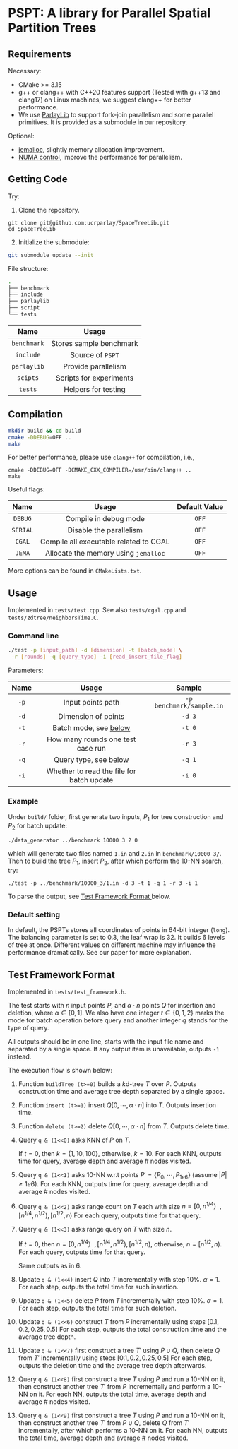 # PSPT: A library for Parallel Spatial Partition Trees

## Requirements

Necessary:

- CMake >= 3.15
- g++ or clang++ with C++20 features support (Tested with g++13 and clang17) on Linux machines, we suggest clang++ for better performance.
- We use [ParlayLib](https://github.com/cmuparlay/parlaylib) to support fork-join parallelism and some parallel primitives. It is provided as a submodule in our repository.

Optional:

- [jemalloc](https://github.com/jemalloc/jemalloc), slightly memory allocation improvement.
- [NUMA control](https://manpages.ubuntu.com/manpages/trusty/man8/numactl.8.html), improve the performance for parallelism.

## Getting Code

Try:

1. Clone the repository.

```{bash}
git clone git@github.com:ucrparlay/SpaceTreeLib.git
cd SpaceTreeLib
```

2. Initialize the submodule:

```bash
git submodule update --init
```

File structure:

```bash
.
├── benchmark
├── include
├── parlaylib
├── script
└── tests
```

|    Name     |          Usage          |
| :---------: | :---------------------: |
| `benchmark` | Stores sample benchmark |
|  `include`  |  Source of `PSPT`   |
| `parlaylib` |   Provide parallelism   |
|  `scipts`   | Scripts for experiments |
|   `tests`   |   Helpers for testing   |

## Compilation

```bash
mkdir build && cd build
cmake -DDEBUG=OFF ..
make
```

For better performance, please use `clang++` for compilation, i.e.,

```{bash}
cmake -DDEBUG=OFF -DCMAKE_CXX_COMPILER=/usr/bin/clang++ ..
make
```

Useful flags:

|   Name   |                 Usage                  | Default Value |
| :------: | :------------------------------------: | :-----------: |
| `DEBUG`  |         Compile in debug mode          |     `OFF`     |
| `SERIAL` |        Disable the parallelism         |     `OFF`     |
|  `CGAL`  | Compile all executable related to CGAL |     `OFF`     |
|  `JEMA`  |  Allocate the memory using `jemalloc`  |     `OFF`     |

More options can be found in `CMakeLists.txt`.

## Usage

Implemented in `tests/test.cpp`. See also `tests/cgal.cpp` and `tests/zdtree/neighborsTime.C`.

### Command line

```bash
./test -p [input_path] -d [dimension] -t [batch_mode] \
 -r [rounds] -q [query_type] -i [read_insert_file_flag]
```

Parameters:

| Name |                       Usage                       |          Sample          |
| :--: | :-----------------------------------------------: | :----------------------: |
| `-p` |                 Input points path                 | `-p benchmark/sample.in` |
| `-d` |                Dimension of points                |          `-d 3`          |
| `-t` |  Batch mode, see [below](#test-framework-format)  |          `-t 0`          |
| `-r` |         How many rounds one test case run         |          `-r 3`          |
| `-q` | Query type, see [ below ](#test-framework-format) |          `-q 1`          |
| `-i` |     Whether to read the file for batch update     |          `-i 0`          |

### Example

Under `build/` folder, first generate two inputs, $P_1$ for tree construction and $P_2$ for batch update:

```{bash}
./data_generator ../benchmark 10000 3 2 0
```

which will generate two files named `1.in` and `2.in` in `benchmark/10000_3/`. Then to build the tree $P_1$, insert $P_2$, after which perform the $10$-NN search, try:

```{bash}
./test -p ../benchmark/10000_3/1.in -d 3 -t 1 -q 1 -r 3 -i 1
```

To parse the output, see [ Test Framework Format ](#test-framework-format) below.

### Default setting

In default, the PSPTs stores all coordinates of points in 64-bit integer (`long`). The balancing parameter is set to $0.3$, the leaf wrap is $32$. It builds $6$ levels of tree at once. Different values on different machine may influence the performance dramatically. See our paper for more explanation.

## Test Framework Format

Implemented in `tests/test_framework.h`.

The test starts with $n$ input points $P$, and $\alpha\cdot n$ points $Q$ for insertion and deletion, where $\alpha\in[0,1]$. We also have one integer $t\in\{0,1,2\}$ marks the mode for batch operation before query and another integer $q$ stands for the type of query.

All outputs should be in one line, starts with the input file name and separated by a single space. If any output item is unavailable, outputs `-1` instead.

The execution flow is shown below:

1. Function `buildTree (t>=0)` builds a $k$d-tree $T$ over $P$.
   Outputs construction time and average tree depth separated by a single space.

2. Function `insert (t>=1)` insert $Q[0,\cdots, \alpha\cdot n]$ into $T$.
   Outputs insertion time.

3. Function `delete (t>=2)` delete $Q[0,\cdots, \alpha\cdot n]$ from $T$.
   Outputs delete time.

4. Query `q & (1<<0)` asks KNN of $P$ on $T$.

   If $t=0$, then $k=\{1,10,100\}$, otherwise, $k=10$.
   For each KNN, outputs time for query, average depth and average # nodes visited.

5. Query `q & (1<<1)` asks 10-NN w.r.t points $P'=\{P_0,\cdots,P_{1e6}\}$ (assume $|P|\geq 1e6$).
   For each KNN, outputs time for query, average depth and average # nodes visited.

6. Query `q & (1<<2)` asks range count on $T$ each with size $n = [0,n^{1/4}）, [n^{1/4}, n^{1/2}), [n^{1/2}, n)$
   For each query, outputs time for that query.

7. Query `q & (1<<3)` asks range query on $T$ with size $n$.

   If $t=0$, then $n = [0,n^{1/4}）, [n^{1/4}, n^{1/2}), [n^{1/2}, n)$, otherwise, $n=[n^{1/2},n)$.
   For each query, outputs time for that query.

   Same outputs as in 6.

8. Update `q & (1<<4)` insert $Q$ into $T$ incrementally with step $10\%$. $\alpha=1$.
   For each step, outputs the total time for such insertion.

9. Update `q & (1<<5)` delete $P$ from $T$ incrementally with step $10\%$. $\alpha=1$.
   For each step, outputs the total time for such deletion.

10. Update `q & (1<<6)` construct $T$ from $P$ incrementally using steps $[0.1, 0.2, 0.25, 0.5]$
    For each step, outputs the total construction time and the average tree depth.

11. Update `q & (1<<7)` first construct a tree $T'$ using $P\cup Q$, then delete $Q$ from $T'$ incrementally using steps $[0.1, 0.2, 0.25, 0.5]$
    For each step, outputs the deletion time and the average tree depth afterwards.

12. Query `q & (1<<8)` first construct a tree $T$ using $P$ and run a 10-NN on it, then construct another tree $T'$ from $P$ incrementally and perform a 10-NN on it.
    For each NN, outputs the total time, average depth and average # nodes visited.

13. Query `q & (1<<9)` first construct a tree $T$ using $P$ and run a 10-NN on it, then construct another tree $T'$ from $P\cup Q$, delete $Q$ from $T'$ incrementally, after which performs a 10-NN on it.
    For each NN, outputs the total time, average depth and average # nodes visited.




